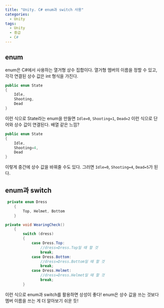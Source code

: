 ```yaml
---
title: "Unity. C# enum과 switch 사용"
categories:
  - Unity
tags:
  - Unity
  - 중급
  - C#
---
```


## enum

enum은 C#에서 사용하는 열거형 상수 집합이다. 열거형 멤버의 이름을 정할 수 있고, 각각 연결된 상수 값은 int 형식을 가진다.

```c#
public enum State
{
	Idle,
	Shooting,
	Dead
}
```

이런 식으로 State라는 enum을 만들면 `Idle=0`, `Shooting=1`,  `Dead=2` 이런 식으로 단어와 상수 값이 연결된다. 배열 같은 느낌?

```c#
public enum State
{
	Idle,
	Shooting=4,
	Dead
}
```

이렇게 중간에 상수 값을 바꿔줄 수도 있다. 그러면  `Idle=0`, `Shooting=4`,  `Dead=5`가 된다.

## enum과 switch

```c#
 private enum Dress
    {
        Top, Helmet, Bottom
    }

private void WearingCheck()
    {
        switch (dress)
        {
            case Dress.Top:
                //dress=Dress.Top일 때 할 것
                break;
            case Dress.Bottom:
                //dress=Dress.Bottom일 때 할 것
                break;
            case Dress.Helmet:
                //dress=Dress.Helmet일 때 할 것
                break;
        }
```

이런 식으로 enum과 switch를 활용하면 상성이 좋다! enum은 상수 값을 쓰는 것보다 멤버 이름을 쓰는 게 더 알아보기 쉬운 듯!